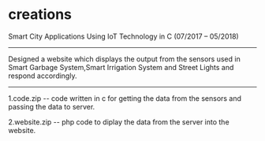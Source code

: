 # creations
Smart City Applications Using IoT Technology in C (07/2017 – 05/2018)
**********************************************************************************************
Designed a website which displays the output from the sensors used in Smart Garbage System,Smart Irrigation System and Street Lights and respond accordingly.
**********************************************************************************************
1.code.zip -- code written in c for getting the data from the sensors and passing the data to server.

2.website.zip -- php code to diplay the data from the server into the website.
